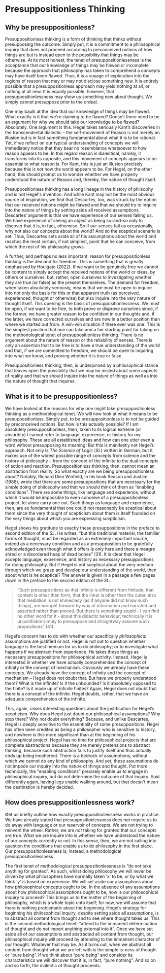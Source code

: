 # Presuppositionless Thinking

## Why be presuppositionless?

Presuppositionless thinking is a form of thinking that thinks without presupposing the outcome. Simply put, it is a commitment to a philosophical inquiry that does not proceed according to preconceived notions of how things are but is instead open to the possibility that things may be otherwise. At its most honest, the tenet of presuppositionlessness is the acceptance that our knowledge of things may be flawed or incomplete because the approach that philosophy has taken to comprehend a concepts may have itself been flawed. Thus, it is a voyage of exploration into the regions of reason that may or may not disclose something new. It is entirely possible that a presuppositionless approach may yield nothing at all, or nothing at all new. It is equally possible, however, that presuppositionlessness may show us something new about thought. We simply cannot presuppose prior to the ordeal.

One may baulk at the idea that our knowledge of things may be flawed. What exactly is it that we're claiming to be flawed? Doesn’t there need to be an argument for why we should take our knowledge to be flawed? Absolutely. One argument is this. Hegel takes seriously Kant’s discoveries in the transcendental dialectic – the self-movement of Reason is not merely an illusion but is in fact something fundamental about what it is to be rational. Yet, if we reflect on our typical understanding of concepts we will immediately notice that they bear no resemblance whatsoever to how reason appears to be. In this regard reason is dialectical, namely, it transforms into its opposite, and this movement of concepts appears to be essential to what reason is. For Kant, this is just an illusion precisely because this is not how the world appears to be. For Hegel, on the other hand, this should prompt us to wonder whether we have properly understood the nature of Reason and, thereby, the nature of thought itself.

Presuppositionless thinking has a long lineage in the history of philsophy and is not Hegel's invention. And while Kant may not be the most obvious source of inspiration, we find that Descartes, too, was struck by the notion that our received notions might be flawed and that we should try to inquire into the nature of things by setting aside all received assumptions. Descartes’ argument is that we have experience of our senses failing us. We have experience of seeing an object as being so-and-so only to discover that it is, in fact, otherwise. So if our senses fail us occasionally, why not also our concepts about the world? And so the sceptical scenario is set. Thus, Descartes sets aside all of his assumptions about the world and reaches the most certain, if not simplest, point that he can conceive, from which the rest of his philosophy grows.

A further, and perhaps no less important, reason for presuppositionless thinking is the demand for freedom. This is something that is greatly emphasised by Houlgate (2022). If we want to be genuinely free we cannot be content to simply accept the received notions of the world or ideas, by others or ourselves, but, rather, open ourselves to investigating whether they are true (or false) as the present themselves. The demand for freedom, when taken absolutely seriously, means that we must be open to inquire into not only the basis for this or that apparent truth (as perceived, experienced, thought or otherwise) but also inquire into the very nature of thought itself. This opening is the basis of presuppositionlessness. We must be open, if we want to be free, to both prove or disprove ourselves since, if the former, we have greater reason to be confident in our thoughts and, if the latter, we have corrected ourselves and are now in a better position than where we started out from. A win-win situation if there ever was one. This is the simplest position that one can take and a fair starting point for taking on the methodological tenet of presuppositionless thinking. There is no argument about the nature of reason or the reliability of senses. There is only an assertion that to be free is to have a true understanding of the world and that, if we are committed to freedom, we should be open to inquiring into what we know, and proving whether it is true or false. 

Presuppositionless thinking, then, is underpinned by a philosophical stance that leaves open the possibility that we may be misled about some aspects of reality and that we should inquire into the nature of things as well as into the nature of thought that inquires.

## What is it to be presuppositionless?

We have looked at the reasons for why one might take presuppositionless thinking  as a methodological tenet. We will now look at what it means to be presuppositionless. Simply put, to be presuppositionless is to not be guided by preconceived notions. But how is this actually possible? If I am absolutely presuppositionless, then, taken to its logical extreme (or absurdity) I cannot refer to language, experience, or history for my philosophy. These are all established ideas and how can one utter even a word without presupposing its meaning! But this is manifestly not Hegel’s approach. Not only is *The Science of Logic* (*SL*) written in German, but it makes use of the widest possible range of concepts from science and the history of philosophy – from the concept of the infinite to the dual concepts of action and reaction. Presuppositionless thinking, then, cannot mean an abstraction from reality. So what exactly are we being presuppositionless about? Notably, Richard Dien Winfield, in his book Reason and Justice (1988), wrote that there are some presuppositions that are necessary for the simple doing of philosophy and that we should think of them as “enabling conditions”. There are some things, like language and experience, without which it would be impossible to even conceive of a presuppositionless project, let alone carry one out. Such things as language and experience, then, are so fundamental that one could not reasonably be sceptical about them since the very thought of scepticism about them is itself founded on the very things about which you are expressing scepticism. 

Hegel shows his gratitude to exactly these presuppositions in the preface to second edition of the *SL*. He writes: “but this traditional material, the familiar forms of thought, must be regarded as an extremely important source, indeed as a necessary condition and as a presupposition to be gratefully acknowledged even though what it offers is only here and there a meagre shred or a disordered heap of dead bones” (31). It is clear that Hegel accepts language, experience, and history as necessary presuppositions for doing philosophy. But if Hegel is not sceptical about the very medium through which we grasp and develop our understanding of the world, then about what is he sceptical? The answer is given in a passage a few pages down in the preface to the second edition of the *SL*: 

> “Such presuppositions as that infinity is different from finitude, that content is other than form, that the inner is other than the outer, also that mediation is not immediacy (as if anyone did not know such things), are brought forward by way of information and narrated and asserted rather than proved. But there is something stupid - I can find no other word for it - about this didactic behaviour; technically it is unjustifiable simply to presuppose and straightway assume such propositions” (41).

Hegel’s concern has to do with whether our specifically *philosophical* assumptions are justified or not. Hegel is not out to question whether language is the best medium for us to do philosophy; or to investigate what happens if we abstract from experience. He takes these things as necessary presuppositions for philosophical activity. Instead, Hegel is interested in whether we have actually comprehended the concept of infinity or the concept of mechanism. Obviously we already have these concepts. We already have the concept of infinity and the concept of mechanism – Hegel does not doubt that. But have we properly understood them? What is the infinite? Is it the unbounded? Is it absolutely opposed to the finite? Is it made up of infinite finites? Again, Hegel does not doubt that there is a concept of the infinite. Hegel doubts, rather, that we have an adequate comprehension of the infinite. 

This, again, raises interesting questions about the justification for Hegel’s scepticism. Why does Hegel just doubt our philosophical assumptions? Why stop there? Why not doubt everything? Because, and unlike Descartes, Hegel is deeply sensitive to the essentiality of some presuppositions. Hegel has often been credited as being a philosopher who is sensitive to history, and nowhere is this more significant than at the beginning of his philosophical project. Hegel has no time for philosophical projects that are complete abstractions because they are merely pretensions to abstract thinking, because such abstraction fails to justify itself and thus actually ends up being incoherent. There is a bedrock of assumptions, without which we cannot do any kind of philosophy. And yet, these assumptions do not impede our inquiry into the nature of things and thought. Put more technically, the "enabling conditions" precisely enable us to engage in philosophical inquiry, but do not determine the outcome of that inquiry. Said differently again, having legs enable walking around, but that doesn't mean the destination is hereby decided.

## How does presuppositionlessness work?

Øet us briefly outline how exactly presuppositionlessness works in practice. We have already stated that presuppositionlessness does not require us to do away with language or our reservoir of concepts. We are not trying to reinvent the wheel. Rather, we are *not* taking for granted that our concepts are true. What we are inquire into is whether we have understood the nature of our concepts correctly or not. In this sense, then, we are not calling into question the conditions that enable us to do philosophy in the first place. Our presuppositionlessness is, instead, a methodological presuppositionlessness.

The first tenet of methodological presuppositionlessness is “do not take anything for granted”. As such, whilst doing philosophy we will never be driven by what philosophers have normally taken ‘x’ to be, or by what we think ‘y’ is based on experience. We will set aside our assumptions about how philosophical concepts ought to be. In the absence of any assumptions about how philosophical assumptions ought to be, how is our philosophical inquiry to proceed? This brings us to the matter of the beginning of philosophy, which is a whole topic unto itself; for now, we will assume that there is nothing problematic about the beginning. Hegel’s strategy for beginning his philosophical inquiry, despite setting aside all assumptions, is to abstract all content from thought and to see where thought takes us. This is the second methodological tenet: “attend to the immanent determination of thought and do not import anything external into it”. Once we have set aside all of our assumptions and abstracted all content from thought, our philosophical inquiry will proceed by attending to the immanent character of our thought. Whatever that may be. As it turns out, when we abstract all content from thought what we are left with is the simple is-ness of thought or “pure being”. If we think about “pure being” and consider its characteristics we will discover that it is, in fact, “pure nothing”. And so on and so forth, the dialectic of thought proceeds. 
